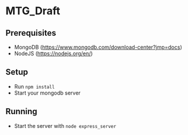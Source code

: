 # MTG_Draft
## Prerequisites
* MongoDB (https://www.mongodb.com/download-center?jmp=docs)
* NodeJS (https://nodejs.org/en/)

## Setup
* Run `npm install`
* Start your mongodb server

## Running
* Start the server with `node express_server`
